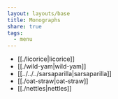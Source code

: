 ```yaml
---
layout: layouts/base
title: Monographs
share: true
tags:
  - menu
---
```


- [[./licorice|licorice]]
- [[./wild-yam|wild-yam]]
- [[../../../sarsaparilla|sarsaparilla]]
- [[./oat-straw|oat-straw]]
- [[./nettles|nettles]]


